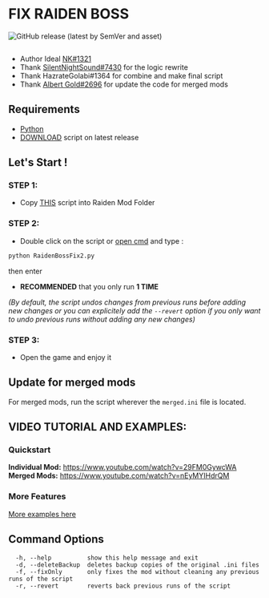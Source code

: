 # FIX RAIDEN BOSS
<img alt="GitHub release (latest by SemVer and asset)" src="https://img.shields.io/github/downloads/Alex-Au1/Fix-Raiden-Boss/latest/RaidenBossFix2.py?label=Latest%20Release%20Script%20Download">



<a href=""><img alt="" src="https://cdn.discordapp.com/attachments/1030715335910887425/1060179887933104229/raiden.png?width=838&height=417"></a>
- Author Ideal [NK#1321](https://discordapp.com/users/277117247523389450)
- Thank [SilentNightSound#7430](https://github.com/SilentNightSound) for the logic rewrite
- Thank HazrateGolabi#1364 for combine and make final script
- Thank [Albert Gold#2696](https://github.com/Alex-Au1) for update the code for merged mods
## Requirements 
- [Python](https://www.python.org/downloads/)
- [DOWNLOAD](https://github.com/Alex-Au1/Fix-Raiden-Boss/releases) script on latest release
## Let's Start !
### STEP 1:
- Copy [THIS](https://github.com/Alex-Au1/Fix-Raiden-Boss/releases/download/v3.1.6/RaidenBossFix2.py) script into Raiden Mod Folder 
### STEP 2:
- Double click on the script or [open cmd](https://www.google.com/search?q=how+to+open+cmd+in+a+folder&oq=how+to+open+cmd) and type :
```python
python RaidenBossFix2.py
```
then enter
- **RECOMMENDED** that you only run **1 TIME** 

*(By default, the script undos changes from previous runs before adding new changes or you can explicitely add the `--revert` option if you only want to undo previous runs without adding any new changes)*
### STEP 3:
- Open the game and enjoy it

## Update for merged mods
For merged mods, run the script wherever the `merged.ini` file is located.

## VIDEO TUTORIAL AND EXAMPLES:

### Quickstart
**Individual Mod:** https://www.youtube.com/watch?v=29FM0GywcWA  
**Merged Mods:** https://www.youtube.com/watch?v=nEyMYIHdrQM

### More Features
[More examples here](../Examples)

## Command Options
```
  -h, --help          show this help message and exit
  -d, --deleteBackup  deletes backup copies of the original .ini files
  -f, --fixOnly       only fixes the mod without cleaning any previous runs of the script
  -r, --revert        reverts back previous runs of the script
```
